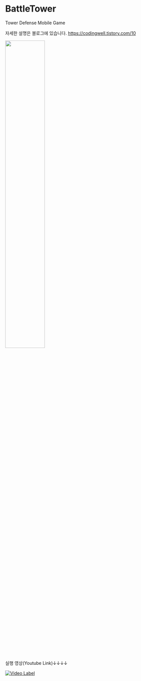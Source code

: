# BattleTower
Tower Defense Mobile Game

자세한 설명은 블로그에 있습니다.
https://codingwell.tistory.com/10


<img src="https://img1.daumcdn.net/thumb/R1280x0/?scode=mtistory2&fname=https%3A%2F%2Fk.kakaocdn.net%2Fdn%2FchK3JW%2FbtqEsp00KI2%2FUDeJhfVKydPR3uzVL24uMK%2Fimg.png" width="50%">




실행 영상(Youtube Link)↓↓↓↓


[![Video Label](http://img.youtube.com/vi/BOE6D7B6jp8/0.jpg)](https://www.youtube.com/watch?v=BOE6D7B6jp8)
